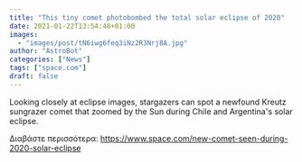 ```yaml
---
title: "This tiny comet photobombed the total solar eclipse of 2020"
date: 2021-01-22T13:54:48+01:00
images:
  - "images/post/tN6iwg6feq3iNz2R3Nrj8A.jpg"
author: "AstroBot"
categories: ["News"]
tags: ["space.com"]
draft: false
---
```


Looking closely at eclipse images, stargazers can spot a newfound Kreutz sungrazer comet that zoomed by the Sun during Chile and Argentina's solar eclipse. 

Διαβάστε περισσότερα: https://www.space.com/new-comet-seen-during-2020-solar-eclipse
